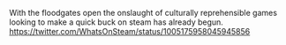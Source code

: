 With the floodgates open the onslaught of culturally reprehensible games looking to make a quick buck on steam has already begun. https://twitter.com/WhatsOnSteam/status/1005175958045945856